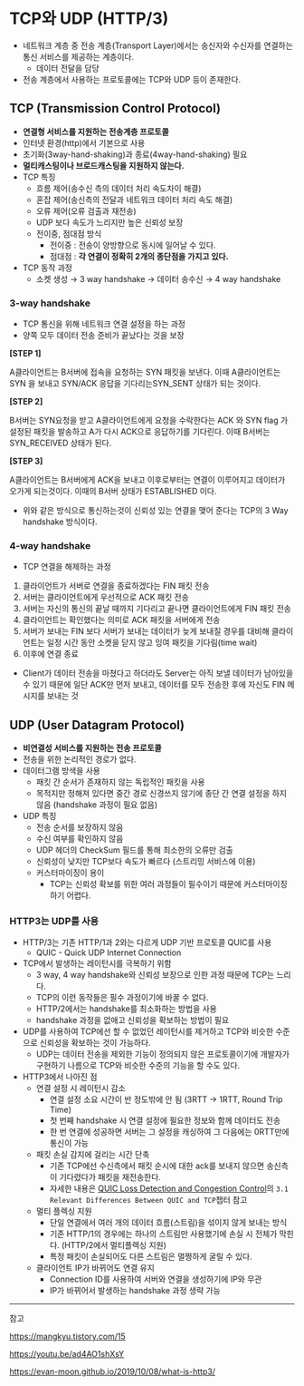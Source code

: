 # TCP와 UDP (HTTP/3)
- 네트워크 계층 중 전송 계층(Transport Layer)에서는 송신자와 수신자를 연결하는 통신 서비스를 제공하는 계층이다.
    - 데이터 전달을 담당
- 전송 계층에서 사용하는 프로토콜에는 TCP와 UDP 등이 존재한다.

## TCP (Transmission Control Protocol)

- **연결형 서비스를 지원하는 전송계층 프로토콜**
- 인터넷 환경(http)에서 기본으로 사용
- 초기화(3way-hand-shaking)과 종료(4way-hand-shaking) 필요
- **멀티캐스팅이나 브로드캐스팅을 지원하지 않는다.**
- TCP 특징
    - 흐름 제어(송수신 측의 데이터 처리 속도차이 해결)
    - 혼잡 제어(송신측의 전달과 네트워크 데이터 처리 속도 해결)
    - 오류 제어(오류 검출과 재전송)
    - UDP 보다 속도가 느리지만 높은 신뢰성 보장
    - 전이중, 점대점 방식
        - 전이중 : 전송이 양방향으로 동시에 일어날 수 있다.
        - 점대점 : **각 연결이 정확히 2개의 종단점을 가지고 있다.**
- TCP 동작 과정
    - 소켓 생성 → 3 way handshake → 데이터 송수신 → 4 way handshake

### 3-way handshake

- TCP 통신을 위해 네트워크 연결 설정을 하는 과정
- 양쪽 모두 데이터 전송 준비가 끝났다는 것을 보장

**[STEP 1]**

A클라이언트는 B서버에 접속을 요청하는 SYN 패킷을 보낸다. 이때 A클라이언트는 SYN 을 보내고 SYN/ACK 응답을 기다리는SYN_SENT 상태가 되는 것이다.

**[STEP 2]**

B서버는 SYN요청을 받고 A클라이언트에게 요청을 수락한다는 ACK 와 SYN flag 가 설정된 패킷을 발송하고 A가 다시 ACK으로 응답하기를 기다린다. 이때 B서버는 SYN_RECEIVED 상태가 된다.

**[STEP 3]**

A클라이언트는 B서버에게 ACK을 보내고 이후로부터는 연결이 이루어지고 데이터가 오가게 되는것이다. 이때의 B서버 상태가 ESTABLISHED 이다.

- 위와 같은 방식으로 통신하는것이 신뢰성 있는 연결을 맺어 준다는 TCP의 3 Way handshake 방식이다.

### 4-way handshake

- TCP 연결을 해제하는 과정
1. 클라이언트가 서버로 연결을 종료하겠다는 FIN 패킷 전송
2. 서버는 클라이언트에게 우선적으로 ACK 패킷 전송
3. 서버는 자신의 통신의 끝날 때까지 기다리고 끝나면 클라이언트에게 FIN 패킷 전송
4. 클라이언트는 확인했다는 의미로 ACK 패킷을 서버에게 전송
5. 서버가 보내는 FIN 보다 서버가 보내는 데이터가 늦게 보내질 경우를 대비해 클라이언트는 일정 시간 동안 소켓을 닫지 않고 잉여 패킷을 기다림(time wait)
6. 이후에 연결 종료
- Client가 데이터 전송을 마쳤다고 하더라도 Server는 아직 보낼 데이터가 남아있을 수 있기 때문에 일단 ACK만 먼저 보내고, 데이터를 모두 전송한 후에 자신도 FIN 메시지를 보내는 것

## UDP (User Datagram Protocol)

- **비연결성 서비스를 지원하는 전송 프로토콜**
- 전송을 위한 논리적인 경로가 없다.
- 데이터그램 방색을 사용
    - 패킷 간 순서가 존재하지 않는 독립적인 패킷을 사용
    - 목적지만 정해져 있다면 중간 경로 신경쓰지 않기에 종단 간 연결 설정을 하지 않음 (handshake 과정이 필요 없음)
- UDP 특징
    - 전송 순서를 보장하지 않음
    - 수신 여부를 확인하지 않음
    - UDP 헤더의 CheckSum 필드를 통해 최소한의 오류만 검출
    - 신뢰성이 낮지만 TCP보다 속도가 빠르다 (스트리밍 서비스에 이용)
    - 커스터마이징이 용이
        - TCP는 신뢰성 확보를 위한 여러 과정들이 필수이기 때문에 커스터마이징하기 어렵다.

### HTTP3는 UDP를 사용

- HTTP/3는 기존 HTTP/1과 2와는 다르게 UDP 기반 프로토콜 QUIC를 사용
    - QUIC - Quick UDP Internet Connection
- TCP에서 발생하는 레이턴시를 극복하기 위함
    - 3 way, 4 way handshake와 신뢰성 보장으로 인한 과정 때문에 TCP는 느리다.
    - TCP의 이런 동작들은 필수 과정이기에 바꿀 수 없다.
    - HTTP/2에서는 handshake를 최소화하는 방법을 사용
    - handshake 과정을 없애고 신뢰성을 확보하는 방법이 필요
- UDP를 사용하여 TCP에선 할 수 없었던 레이턴시를 제거하고 TCP와 비슷한 수준으로 신뢰성을 확보하는 것이 가능하다.
    - UDP는 데이터 전송을 제외한 기능이 정의되지 않은 프로토콜이기에 개발자가 구현하기 나름으로 TCP와 비슷한 수준의 기능을 할 수도 있다.
- HTTP3에서 나아진 점
    - 연결 설정 시 레이턴시 감소
        - 연결 설정 소요 시간이 반 정도밖에 안 됨 (3RTT → 1RTT, Round Trip Time)
        - 첫 번째 handshake 시 연결 설정에 필요한 정보와 함께 데이터도 전송
        - 한 번 연결에 성공하면 서버는 그 설정을 캐싱하여 그 다음에는 0RTT만에 통신이 가능
    - 패킷 손실 감지에 걸리는 시간 단축
        - 기존 TCP에선 수신측에서 패킷 순시에 대한 ack를 보내지 않으면 송신측이 기다렸다가 패킷을 재전송한다.
        - 자세한 내용은 [QUIC Loss Detection and Congestion Control](https://datatracker.ietf.org/doc/draft-ietf-quic-recovery/?include_text=1)의 `3.1 Relevant Differences Between QUIC and TCP`챕터 참고
    - 멀티 플렉싱 지원
        - 단일 연결에서 여러 개의 데이터 흐름(스트림)을 섞이지 않게 보내는 방식
        - 기존 HTTP/1의 경우에는 하나의 스트림만 사용했기에 손실 시 전체가 막힌다. (HTTP/2에서 멀티플렉싱 지원)
        - 특정 패킷이 손실되어도 다른 스트림은 멀쩡하게 굴릴 수 있다.
    - 클라이언트 IP가 바뀌어도 연결 유지
        - Connection ID를 사용하여 서버와 연결을 생성하기에 IP와 무관
        - IP가 바뀌어서 발생하는 handshake 과정 생략 가능

---

참고

https://mangkyu.tistory.com/15

https://youtu.be/ad4AO1shXsY

https://evan-moon.github.io/2019/10/08/what-is-http3/
